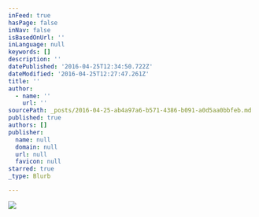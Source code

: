 ```yaml
---
inFeed: true
hasPage: false
inNav: false
isBasedOnUrl: ''
inLanguage: null
keywords: []
description: ''
datePublished: '2016-04-25T12:34:50.722Z'
dateModified: '2016-04-25T12:27:47.261Z'
title: ''
author:
  - name: ''
    url: ''
sourcePath: _posts/2016-04-25-ab4a97a6-b571-4386-b091-a0d5aa0bbfeb.md
published: true
authors: []
publisher:
  name: null
  domain: null
  url: null
  favicon: null
starred: true
_type: Blurb

---
```

![](https://the-grid-user-content.s3-us-west-2.amazonaws.com/a257e177-7c30-47ae-afe6-6b0008a0c736.jpg)